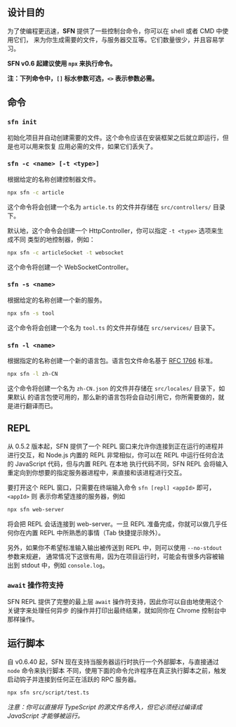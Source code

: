 <!-- title: 命令行和解释器; order: 16 -->
## 设计目的

为了使编程更迅速，**SFN** 提供了一些控制台命令，你可以在 shell 或者 CMD 中使用它们，
来为你生成需要的文件，与服务器交互等。它们数量很少，并且容易学习。

**SFN v0.6 起建议使用 `npx` 来执行命令。**

**注：下列命令中，`[]` 标水参数可选，`<>` 表示参数必需。**

## 命令

### `sfn init`

初始化项目并自动创建需要的文件。这个命令应该在安装框架之后就立即运行，但是也可以用来恢复
应用必需的文件，如果它们丢失了。

### `sfn -c <name> [-t <type>]`

根据给定的名称创建控制器文件。

```sh
npx sfn -c article
```

这个命令将会创建一个名为 `article.ts` 的文件并存储在 `src/controllers/` 目录下。

默认地，这个命令会创建一个 HttpController，你可以指定 `-t <type>` 选项来生成不同
类型的地控制器，例如：

```sh
npx sfn -c articleSocket -t websocket
```

这个命令将创建一个 WebSocketController。

### `sfn -s <name>`

根据给定的名称创建一个新的服务。

```sh
npx sfn -s tool
```

这个命令将会创建一个名为 `tool.ts` 的文件并存储在 `src/services/` 目录下。

### `sfn -l <name>`

根据指定的名称创建一个新的语言包。语言包文件命名基于
[RFC 1766](https://www.ietf.org/rfc/rfc1766.txt) 标准。

```sh
npx sfn -l zh-CN
```

这个命令将创建一个名为 `zh-CN.json` 的文件并存储在 `src/locales/` 目录下，如果默认
的语言包使可用的，那么新的语言包将会自动引用它，你所需要做的，就是进行翻译而已。

## REPL

从 0.5.2 版本起，SFN 提供了一个 REPL 窗口来允许你连接到正在运行的进程并进行交互，和 Node.js
内置的 REPL 非常相似，你可以在 REPL 中运行任何合法的 JavaScript 代码，但与内置 REPL 在本地
执行代码不同，SFN REPL 会将输入重定向到你想要的指定服务器进程中，来直接和该进程进行交互。

要打开这个 REPL 窗口，只需要在终端输入命令 `sfn [repl] <appId>` 即可，`<appId>` 则
表示你希望连接的服务器，例如

```sh
npx sfn web-server
```

将会把 REPL 会话连接到 web-server。一旦 REPL 准备完成，你就可以做几乎任何你在内置 REPL
中所熟悉的事情（Tab 快捷提示除外）。

另外，如果你不希望标准输入输出被传送到 REPL 中，则可以使用 `--no-stdout` 参数来规避，
通常情况下这很有用，因为在项目运行时，可能会有很多内容被输出到 stdout 中，例如 `console.log`。

### `await` 操作符支持

SFN REPL 提供了完整的最上层 `await` 操作符支持，因此你可以自由地使用这个关键字来处理任何异步
的操作并打印出最终结果，就如同你在 Chrome 控制台中那样操作。

## 运行脚本

自 v0.6.40 起，SFN 现在支持当服务器运行时执行一个外部脚本，与直接通过 `node` 命令来执行脚本
不同，使用下面的命令允许程序在真正执行脚本之前，触发启动钩子并连接到任何正在活跃的 RPC 服务器。

```sh
npx sfn src/script/test.ts
```

*注意：你可以直接将 TypeScript 的源文件名传入，但它必须经过编译成 JavaScript 才能够被运行。*
